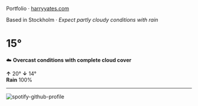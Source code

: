 Portfolio · [harryyates.com](https://harryyates.com)

<!-- WEATHER_START -->
Based in Stockholm · *Expect partly cloudy conditions with rain*

# 15°
☁️ **Overcast conditions with complete cloud cover**

**↑** 20° **↓** 14°  
**Rain** 100%

---
<!-- WEATHER_END -->

<p align="left">
  <a>
    <img src="https://spotify-github-profile.kittinanx.com/api/view?uid=bigbello&cover_image=true&theme=natemoo-re&show_offline=true&background_color=121212&interchange=false&bar_color=53b14f&bar_color_cover=false" alt="spotify-github-profile">
  </a>
</p>